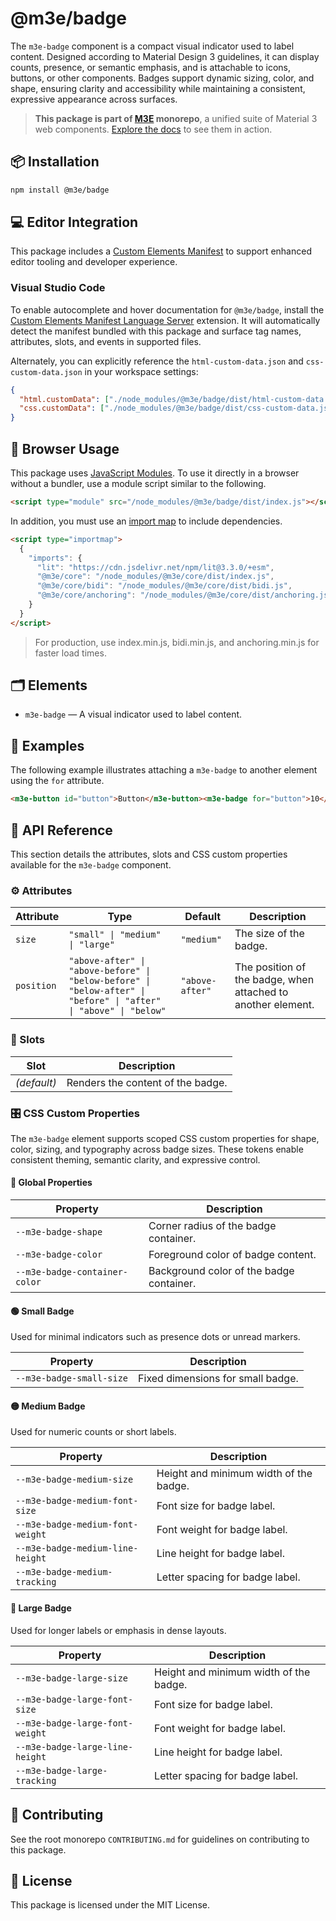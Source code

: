 # @m3e/badge

The `m3e-badge` component is a compact visual indicator used to label content. Designed according to Material Design 3 guidelines, it can display counts, presence, or semantic emphasis, and is attachable to icons, buttons, or other components. Badges support dynamic sizing, color, and shape, ensuring clarity and accessibility while maintaining a consistent, expressive appearance across surfaces.

> **This package is part of [M3E](https://github.com/matraic/m3e) monorepo**, a unified suite of Material 3 web components. [Explore the docs](https://matraic.github.io/m3e) to see them in action.

## 📦 Installation

```bash
npm install @m3e/badge
```

## 💻 Editor Integration

This package includes a [Custom Elements Manifest](https://github.com/webcomponents/custom-elements-manifest) to support enhanced editor tooling and developer experience.

### Visual Studio Code

To enable autocomplete and hover documentation for `@m3e/badge`, install the [Custom Elements Manifest Language Server](https://marketplace.visualstudio.com/items?itemName=pwrs.cem-language-server-vscode) extension. It will automatically detect the manifest bundled with this package and surface tag names, attributes, slots, and events in supported files.

Alternately, you can explicitly reference the `html-custom-data.json` and `css-custom-data.json` in your workspace settings:

```json
{
  "html.customData": ["./node_modules/@m3e/badge/dist/html-custom-data.json"],
  "css.customData": ["./node_modules/@m3e/badge/dist/css-custom-data.json"]
}
```

## 🚀 Browser Usage

This package uses [JavaScript Modules](https://developer.mozilla.org/en-US/docs/Web/JavaScript/Guide/Modules#module_specifiers). To use it directly in a browser without a bundler, use a module script similar to the following.

```html
<script type="module" src="/node_modules/@m3e/badge/dist/index.js"></script>
```

In addition, you must use an [import map](https://developer.mozilla.org/en-US/docs/Web/HTML/Reference/Elements/script/type/importmap) to include dependencies.

```html
<script type="importmap">
  {
    "imports": {
      "lit": "https://cdn.jsdelivr.net/npm/lit@3.3.0/+esm",
      "@m3e/core": "/node_modules/@m3e/core/dist/index.js",
      "@m3e/core/bidi": "/node_modules/@m3e/core/dist/bidi.js",
      "@m3e/core/anchoring": "/node_modules/@m3e/core/dist/anchoring.js"
    }
  }
</script>
```

> For production, use index.min.js, bidi.min.js, and anchoring.min.js for faster load times.

## 🗂️ Elements

- `m3e-badge` — A visual indicator used to label content.

## 🧪 Examples

The following example illustrates attaching a `m3e-badge` to another element using the `for` attribute.

```html
<m3e-button id="button">Button</m3e-button><m3e-badge for="button">10</m3e-badge>
```

## 📖 API Reference

This section details the attributes, slots and CSS custom properties available for the `m3e-badge` component.

### ⚙️ Attributes

| Attribute  | Type                                                                                                              | Default         | Description                                                  |
| ---------- | ----------------------------------------------------------------------------------------------------------------- | --------------- | ------------------------------------------------------------ |
| `size`     | `"small" \| "medium" \| "large"`                                                                                  | `"medium"`      | The size of the badge.                                       |
| `position` | `"above-after" \| "above-before" \| "below-before" \| "below-after" \| "before" \| "after" \| "above" \| "below"` | `"above-after"` | The position of the badge, when attached to another element. |

### 🧩 Slots

| Slot        | Description                       |
| ----------- | --------------------------------- |
| _(default)_ | Renders the content of the badge. |

### 🎛️ CSS Custom Properties

The `m3e-badge` element supports scoped CSS custom properties for shape, color, sizing, and typography across badge sizes. These tokens enable consistent theming, semantic clarity, and expressive control.

#### 🧱 Global Properties

| Property                      | Description                              |
| ----------------------------- | ---------------------------------------- |
| `--m3e-badge-shape`           | Corner radius of the badge container.    |
| `--m3e-badge-color`           | Foreground color of badge content.       |
| `--m3e-badge-container-color` | Background color of the badge container. |

#### 🟢 Small Badge

Used for minimal indicators such as presence dots or unread markers.

| Property                 | Description                       |
| ------------------------ | --------------------------------- |
| `--m3e-badge-small-size` | Fixed dimensions for small badge. |

#### 🟡 Medium Badge

Used for numeric counts or short labels.

| Property                         | Description                            |
| -------------------------------- | -------------------------------------- |
| `--m3e-badge-medium-size`        | Height and minimum width of the badge. |
| `--m3e-badge-medium-font-size`   | Font size for badge label.             |
| `--m3e-badge-medium-font-weight` | Font weight for badge label.           |
| `--m3e-badge-medium-line-height` | Line height for badge label.           |
| `--m3e-badge-medium-tracking`    | Letter spacing for badge label.        |

#### 🔵 Large Badge

Used for longer labels or emphasis in dense layouts.

| Property                        | Description                            |
| ------------------------------- | -------------------------------------- |
| `--m3e-badge-large-size`        | Height and minimum width of the badge. |
| `--m3e-badge-large-font-size`   | Font size for badge label.             |
| `--m3e-badge-large-font-weight` | Font weight for badge label.           |
| `--m3e-badge-large-line-height` | Line height for badge label.           |
| `--m3e-badge-large-tracking`    | Letter spacing for badge label.        |

## 🤝 Contributing

See the root monorepo `CONTRIBUTING.md` for guidelines on contributing to this package.

## 📄 License

This package is licensed under the MIT License.
